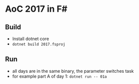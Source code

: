 # AoC 2017 in F#

## Build

* Install dotnet core
* `dotnet build 2017.fsproj`

## Run

* all days are in the same binary, the parameter switches task
* for example part A of day 1: `dotnet run -- 01a`
